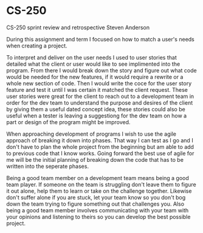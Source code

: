 # CS-250
CS-250 sprint review and retrospective 
Steven Anderson

During this assignment and term I focused on how to match a user's needs when creating a project. 

To interpret and deliver on the user needs I used to user stories that detailed what the client or user would like to see implimented into the program. From there I would break down the story and figure out what code would be needed for the new features, if it would require a rewrite or a whole new section of code. Then I would write the coce for the user story feature and test it until I was certain it matched the client request. These user stories were great for the client to reach out to a development team in order for the dev team to understand the purpose and desires of the client by giving them a useful dated concept idea, these stories could also be useful when a tester is leaving a suggestiong for the dev team on how a part or design of the program might be improved.

When approaching development of programs I wish to use the agile approach of breaking it down into phases. That way I can test as I go and I don't have to plan the whole project from the beginning but am able to add to previous code that I know works. Going forward the best use of agile for me will be the initial planning of breaking down the code that has to be written into the seperate phases. 

Being a good team member on a development team means being a good team player. If someone on the team is struggling don't leave them to figure it out alone, help them to learn or take on the challenge together. Likewise don't suffer alone if you are stuck, let your team know so you don't bog down the team trying to figure something out that challenges you. Also being a good team member involves communicating with your team with your opinions and listening to theirs so you can develop the best possible project.
